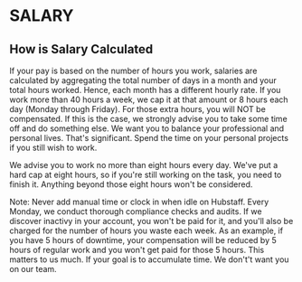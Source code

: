 # SALARY


## How is Salary Calculated

If your pay is based on the number of hours you work, salaries are calculated by aggregating the total number of days in a month and your total hours worked. Hence, each month has a different hourly rate. If you work more than 40 hours a week, we cap it at that amount or 8 hours each day (Monday through Friday). For those extra hours, you will NOT be compensated. If this is the case, we strongly advise you to take some time off and do something else. We want you to balance your professional and personal lives. That's significant. Spend the time on your personal projects if you still wish to work.

We advise you to work no more than eight hours every day. We've put a hard cap at eight hours, so if you're still working on the task, you need to finish it. Anything beyond those eight hours won't be considered.

Note: Never add manual time or clock in when idle on Hubstaff. Every Monday, we conduct thorough compliance checks and audits. If we discover inactivy in your account, you won't be paid for it, and you'll also be charged for the number of hours you waste each week. As an example, if you have 5 hours of downtime, your compensation will be reduced by 5 hours of regular work and you won't get paid for those 5 hours. This matters to us much. If your goal is to accumulate time. We don't't want you on our team.

